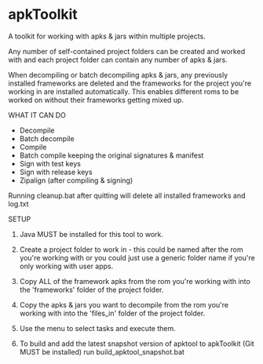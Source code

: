 # apkToolkit

A toolkit for working with apks &amp; jars within multiple projects.

Any number of self-contained project folders can be created and worked with and each project folder can contain any number of apks & jars.

When decompiling or batch decompiling apks & jars, any previously installed frameworks are deleted and the frameworks for the project you're working in are installed automatically. This enables different roms to be worked on without their frameworks getting mixed up.

WHAT IT CAN DO

  - Decompile
  - Batch decompile
  - Compile 
  - Batch compile keeping the original signatures & manifest
  - Sign with test keys
  - Sign with release keys
  - Zipalign (after compiling & signing)
  
Running cleanup.bat after quitting will delete all installed frameworks and log.txt

SETUP

1. Java MUST be installed for this tool to work.

2. Create a project folder to work in - this could be named after the rom you're working with or you could just use a generic folder name if you're only working with user apps.

3. Copy ALL of the framework apks from the rom you're working with into the 'frameworks' folder of the project folder.

4. Copy the apks & jars you want to decompile from the rom you're working with into the 'files_in' folder of the project folder.

5. Use the menu to select tasks and execute them.

6. To build and add the latest snapshot version of apktool to apkToolkit (Git MUST be installed) run build_apktool_snapshot.bat
